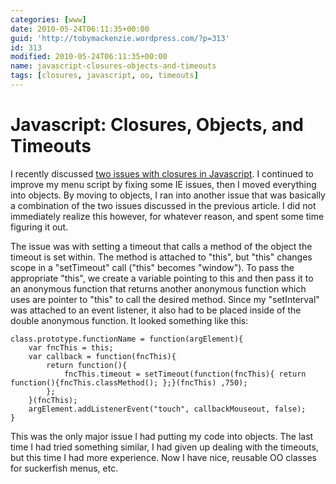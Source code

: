 ```yaml
---
categories: [www]
date: 2010-05-24T06:11:35+00:00
guid: 'http://tobymackenzie.wordpress.com/?p=313'
id: 313
modified: 2010-05-24T06:11:35+00:00
name: javascript-closures-objects-and-timeouts
tags: [closures, javascript, oo, timeouts]
---
```


Javascript: Closures, Objects, and Timeouts
===========================================

I recently discussed [two issues with closures in Javascript](https://tobymackenzie.com/blog/2010/05/21/javascript-closures-scope-and-arrays/).  I continued to improve my menu script by fixing some IE issues, then I moved everything into objects.  By moving to objects, I ran into another issue that was basically a combination of the two issues discussed in the previous article.  I did not immediately realize this however, for whatever reason, and spent some time figuring it out.

The issue was with setting a timeout that calls a method of the object the timeout is set within.  The method is attached to "this", but "this" changes scope in a "setTimeout" call ("this" becomes "window").  To pass the appropriate "this", we create a variable pointing to this and then pass it to an anonymous function that returns another anonymous function which uses are pointer to "this" to call the desired method.  Since my "setInterval" was attached to an event listener, it also had to be placed inside of the double anonymous function.  It looked something like this:

```
class.prototype.functionName = function(argElement){
	var fncThis = this;
	var callback = function(fncThis){
		return function(){
			fncThis.timeout = setTimeout(function(fncThis){ return function(){fncThis.classMethod(); };}(fncThis) ,750);
		};
	}(fncThis);
	argElement.addListenerEvent("touch", callbackMouseout, false);
}
```

This was the only major issue I had putting my code into objects.  The last time I had tried something similar, I had given up dealing with the timeouts, but this time I had more experience.  Now I have nice, reusable OO classes for suckerfish menus, etc.
